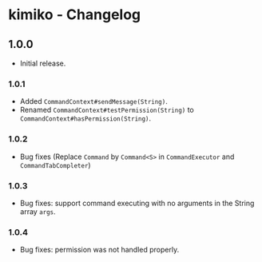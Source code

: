 # kimiko - Changelog

## 1.0.0

 - Initial release.

### 1.0.1
 
 - Added `CommandContext#sendMessage(String)`.
 - Renamed `CommandContext#testPermission(String)` to `CommandContext#hasPermission(String)`.
 
### 1.0.2

 - Bug fixes (Replace `Command` by `Command<S>` in `CommandExecutor` and `CommandTabCompleter`)
 
### 1.0.3

 - Bug fixes: support command executing with no arguments in the String array `args`.
 
### 1.0.4

 - Bug fixes: permission was not handled properly.